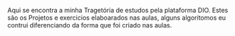 Aqui se encontra a minha Tragetória de estudos pela plataforma DIO.
Estes são os Projetos e exercicios elaboarados nas aulas, alguns algoritomos eu contrui diferenciando da forma que foi criado nas aulas.


